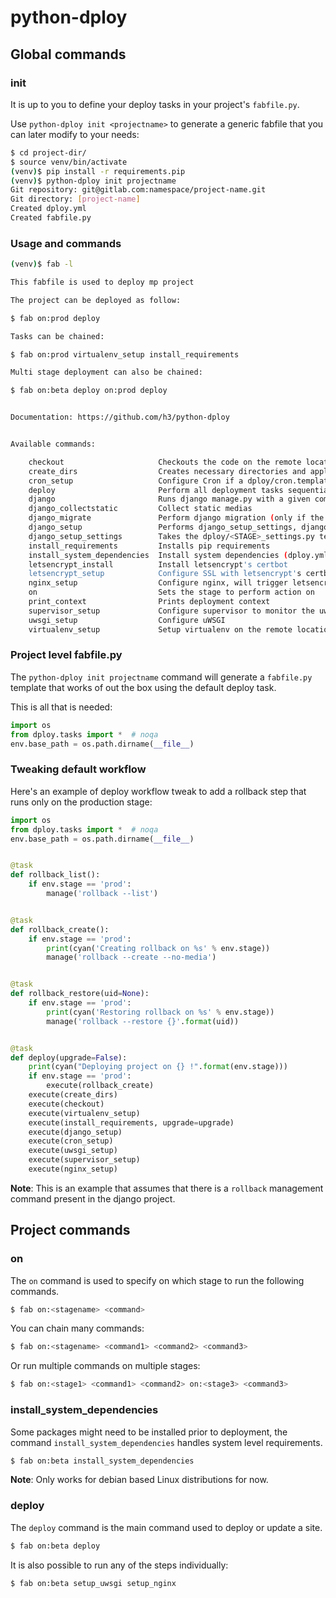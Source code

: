 # python-dploy

## Global commands

### init

It is up to you to define your deploy tasks in your project's `fabfile.py`.

Use `python-dploy init <projectname>` to generate a generic fabfile that you can
later modify to your needs:

```bash
$ cd project-dir/
$ source venv/bin/activate
(venv)$ pip install -r requirements.pip
(venv)$ python-dploy init projectname
Git repository: git@gitlab.com:namespace/project-name.git
Git directory: [project-name]
Created dploy.yml
Created fabfile.py
```

### Usage and commands

```bash
(venv)$ fab -l

This fabfile is used to deploy mp project

The project can be deployed as follow:

$ fab on:prod deploy

Tasks can be chained:

$ fab on:prod virtualenv_setup install_requirements

Multi stage deployment can also be chained:

$ fab on:beta deploy on:prod deploy


Documentation: https://github.com/h3/python-dploy


Available commands:

    checkout                     Checkouts the code on the remote location using git
    create_dirs                  Creates necessary directories and apply user/group permissions
    cron_setup                   Configure Cron if a dploy/cron.template exists
    deploy                       Perform all deployment tasks sequentially
    django                       Runs django manage.py with a given command
    django_collectstatic         Collect static medias
    django_migrate               Perform django migration (only if the django version is >= 1.7)
    django_setup                 Performs django_setup_settings, django_migrate and django_collects...
    django_setup_settings        Takes the dploy/<STAGE>_settings.py template and upload it to remo...
    install_requirements         Installs pip requirements
    install_system_dependencies  Install system dependencies (dploy.yml:system.packages)
    letsencrypt_install          Install letsencrypt's certbot
    letsencrypt_setup            Configure SSL with letsencrypt's certbot for the domain
    nginx_setup                  Configure nginx, will trigger letsencrypt setup if required
    on                           Sets the stage to perform action on
    print_context                Prints deployment context
    supervisor_setup             Configure supervisor to monitor the uwsgi process
    uwsgi_setup                  Configure uWSGI
    virtualenv_setup             Setup virtualenv on the remote location
```


### Project level fabfile.py

The `python-dploy init projectname` command will generate a `fabfile.py`
template that works of out the box using the default deploy task.

This is all that is needed:

```python
import os
from dploy.tasks import *  # noqa
env.base_path = os.path.dirname(__file__)
```


### Tweaking default workflow

Here's an example of deploy workflow tweak to add a rollback
step that runs only on the production stage:


```python
import os
from dploy.tasks import *  # noqa
env.base_path = os.path.dirname(__file__)


@task
def rollback_list():
    if env.stage == 'prod':
        manage('rollback --list')


@task
def rollback_create():
    if env.stage == 'prod':
        print(cyan('Creating rollback on %s' % env.stage))
        manage('rollback --create --no-media')


@task
def rollback_restore(uid=None):
    if env.stage == 'prod':
        print(cyan('Restoring rollback on %s' % env.stage))
        manage('rollback --restore {}'.format(uid))


@task
def deploy(upgrade=False):
    print(cyan("Deploying project on {} !".format(env.stage)))
    if env.stage == 'prod':
        execute(rollback_create)
    execute(create_dirs)
    execute(checkout)
    execute(virtualenv_setup)
    execute(install_requirements, upgrade=upgrade)
    execute(django_setup)
    execute(cron_setup)
    execute(uwsgi_setup)
    execute(supervisor_setup)
    execute(nginx_setup)
```

**Note**: This is an example that assumes that there is a `rollback` management command present in the django project.


## Project commands


### on

The `on` command is used to specify on which stage to run the following commands.

```bash
$ fab on:<stagename> <command>
```

You can chain many commands:

```bash
$ fab on:<stagename> <command1> <command2> <command3>
```

Or run multiple commands on multiple stages:

```bash
$ fab on:<stage1> <command1> <command2> on:<stage3> <command3>
```

### install\_system\_dependencies

Some packages might need to be installed prior to deployment, the command
`install_system_dependencies` handles system level requirements.


```bash
$ fab on:beta install_system_dependencies
```

 **Note**: Only works for debian based Linux distributions for now.

### deploy

The `deploy` command is the main command used to deploy or update a site.


```bash
$ fab on:beta deploy
```

It is also possible to run any of the steps individually:


```bash
$ fab on:beta setup_uwsgi setup_nginx
```
